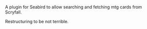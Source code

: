 A plugin for Seabird to allow searching and fetching mtg cards from Scryfall.

Restructuring to be not terrible.
